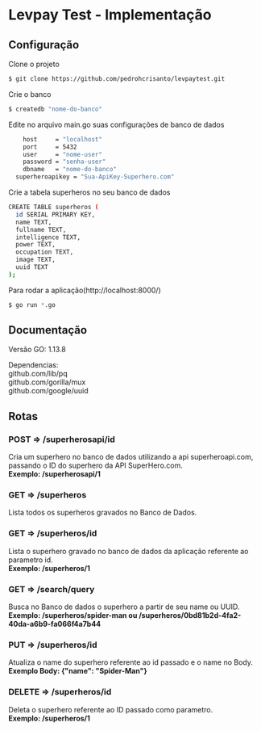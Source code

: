 # Levpay Test - Implementação
## Configuração

Clone o projeto

```sh
$ git clone https://github.com/pedrohcrisanto/levpaytest.git
```


Crie o banco
```sh
$ createdb "nome-do-banco"
```
Edite no arquivo main.go suas configurações de banco de dados
```sh
	host     = "localhost"
	port     = 5432
	user     = "nome-user"
	password = "senha-user"
	dbname   = "nome-do-banco"
  superheroapikey = "Sua-ApiKey-Superhero.com"
```


Crie a tabela superheros no seu banco de dados
```sh
CREATE TABLE superheros (
  id SERIAL PRIMARY KEY,
  name TEXT,
  fullname TEXT,
  intelligence TEXT,
  power TEXT,
  occupation TEXT,
  image TEXT,
  uuid TEXT
);

```

Para rodar a aplicação(http://localhost:8000/)
```sh
$ go run *.go
```
## Documentação
Versão GO: 1.13.8

Dependencias: 
<br>
github.com/lib/pq
<br>
github.com/gorilla/mux
<br>
github.com/google/uuid


<h2>Rotas</h2>
<h3>POST => /superherosapi/id</h3>
Cria um superhero no banco de dados utilizando a api superheroapi.com, passando o ID do superhero da API SuperHero.com.
<br> <strong>Exemplo: /superherosapi/1</strong>
<br>
<h3>GET => /superheros</h3>
Lista todos os superheros gravados no Banco de Dados.
<br>
<h3>GET => /superheros/id</h3>
Lista o superhero gravado no banco de dados da aplicação referente ao parametro id.
<br> <strong>Exemplo: /superheros/1</strong>
<br>
<h3>GET => /search/query</h3>
Busca no Banco de dados o superhero a partir de seu name ou UUID.
<br> <strong>Exemplo: /superheros/spider-man ou /superheros/0bd81b2d-4fa2-40da-a6b9-fa066f4a7b44</strong>
<br>
<h3>PUT => /superheros/id</h3>
Atualiza o name do superhero referente ao id passado e o name no Body.
<br><strong>Exemplo Body: {"name": "Spider-Man"}</strong>
<br>
<h3>DELETE => /superheros/id</h3>
Deleta o superhero referente ao ID passado como parametro.
<strong><br>Exemplo: /superheros/1</strong>
